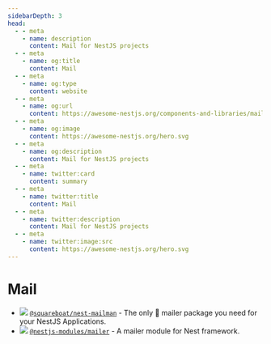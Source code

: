 ```yaml
---
sidebarDepth: 3
head:
  - - meta
    - name: description
      content: Mail for NestJS projects
  - - meta
    - name: og:title
      content: Mail
  - - meta
    - name: og:type
      content: website
  - - meta
    - name: og:url
      content: https://awesome-nestjs.org/components-and-libraries/mail.html
  - - meta
    - name: og:image
      content: https://awesome-nestjs.org/hero.svg
  - - meta
    - name: og:description
      content: Mail for NestJS projects
  - - meta
    - name: twitter:card
      content: summary
  - - meta
    - name: twitter:title
      content: Mail
  - - meta
    - name: twitter:description
      content: Mail for NestJS projects
  - - meta
    - name: twitter:image:src
      content: https://awesome-nestjs.org/hero.svg
---
```


# Mail

- ![](https://img.shields.io/github/stars/squareboat/nest-mailman.svg?style=flat-square) [`@squareboat/nest-mailman`](https://github.com/squareboat/nest-mailman) - The only 📮 mailer package you need for your NestJS Applications.
- ![](https://img.shields.io/github/stars/partyka95/nest-mailer.svg?style=flat-square) [`@nestjs-modules/mailer`](https://github.com/partyka95/nest-mailer) - A mailer module for Nest framework.
